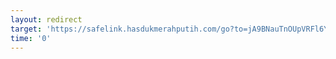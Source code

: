 ```yaml
---
layout: redirect
target: 'https://safelink.hasdukmerahputih.com/go?to=jA9BNauTnOUpVRFl6YjejcGpFRXZreQUkWGRXFSFVOkUmWVZXAzxlVUMWUlBkdaVXYZMjQXdmFuhKSYTlMkZVNjkyNGb1TWpmxqRkMVOUTmVG5wV3VWRVWk5FNUZwRPY0VzV3ZTMydkdmTDJjl0VZMtNHaGF1hklqYMeTTTZGNIhSM9YUcmwD91RtbuaHbWUWhvF0LzLWZXN2luJ1c0LWYXJXN0RvL5LXd2FGUt90anbybS9mNvloL1dGaHBXJhttZkdWYXNy5olualbGYWZy9zM6L0cHaHR'
time: '0'
---
```

